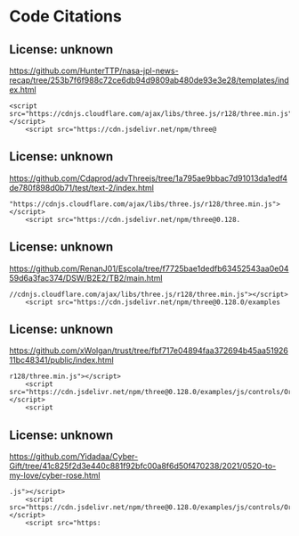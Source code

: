 # Code Citations

## License: unknown
https://github.com/HunterTTP/nasa-jpl-news-recap/tree/253b7f6f988c72ce6db94d9809ab480de93e3e28/templates/index.html

```
<script src="https://cdnjs.cloudflare.com/ajax/libs/three.js/r128/three.min.js"></script>
    <script src="https://cdn.jsdelivr.net/npm/three@
```


## License: unknown
https://github.com/Cdaprod/advThreejs/tree/1a795ae9bbac7d91013da1edf4de780f898d0b71/test/text-2/index.html

```
"https://cdnjs.cloudflare.com/ajax/libs/three.js/r128/three.min.js"></script>
    <script src="https://cdn.jsdelivr.net/npm/three@0.128.
```


## License: unknown
https://github.com/RenanJ01/Escola/tree/f7725bae1dedfb63452543aa0e0459d6a3fac374/DSW/B2E2/TB2/main.html

```
//cdnjs.cloudflare.com/ajax/libs/three.js/r128/three.min.js"></script>
    <script src="https://cdn.jsdelivr.net/npm/three@0.128.0/examples
```


## License: unknown
https://github.com/xWolgan/trust/tree/fbf717e04894faa372694b45aa5192611bc48341/public/index.html

```
r128/three.min.js"></script>
    <script src="https://cdn.jsdelivr.net/npm/three@0.128.0/examples/js/controls/OrbitControls.js"></script>
    <script
```


## License: unknown
https://github.com/Yidadaa/Cyber-Gift/tree/41c825f2d3e440c881f92bfc00a8f6d50f470238/2021/0520-to-my-love/cyber-rose.html

```
.js"></script>
    <script src="https://cdn.jsdelivr.net/npm/three@0.128.0/examples/js/controls/OrbitControls.js"></script>
    <script src="https:
```

